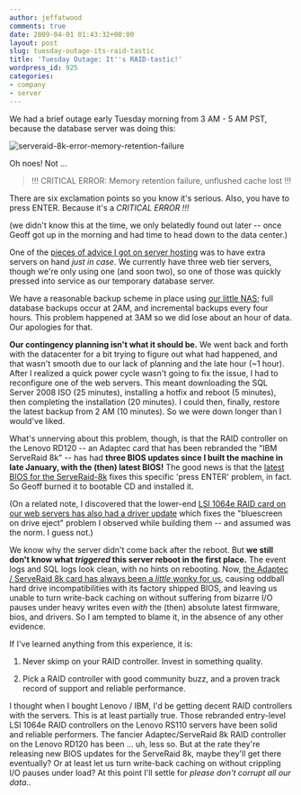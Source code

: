 ```yaml
---
author: jeffatwood
comments: true
date: 2009-04-01 01:43:32+00:00
layout: post
slug: tuesday-outage-its-raid-tastic
title: 'Tuesday Outage: It''s RAID-tastic!'
wordpress_id: 925
categories:
- company
- server
---
```



We had a brief outage early Tuesday morning from 3 AM - 5 AM PST, because the database server was doing this: 



![serveraid-8k-error-memory-retention-failure](http://blog.stackoverflow.com/wp-content/uploads/serveraid-8k-error-memory-retention-failure.jpg)



Oh noes! Not ...





<blockquote>
!!! CRITICAL ERROR: Memory retention failure, unflushed cache lost !!!
</blockquote>





There are six exclamation points so you know it's serious. Also, you have to press ENTER. Because it's a _CRITICAL ERROR !!!_



(we didn't know this at the time, we only belatedly found out later -- once Geoff got up in the morning and had time to head down to the data center.)



One of the [pieces of advice I got on server hosting](http://blog.stackoverflow.com/2008/12/server-hosting-rent-vs-buy/) was to have extra servers on hand _just in case_. We currently have three web tier servers, though we're only using one (and soon two), so one of those was quickly pressed into service as our temporary database server.



We have a reasonable backup scheme in place using [our little NAS](http://blog.stackoverflow.com/2009/02/our-backup-strategy-inexpensive-nas/); full database backups occur at 2AM, and incremental backups every four hours. This problem happened at 3AM so we did lose about an hour of data. Our apologies for that.



**Our contingency planning isn't what it should be.** We went back and forth with the datacenter for a bit trying to figure out what had happened, and that wasn't smooth due to our lack of planning and the late hour (~1 hour). After I realized a quick power cycle wasn't going to fix the issue, I had to reconfigure one of the web servers. This meant downloading the SQL Server 2008 ISO (25 minutes), installing a hotfix and reboot (5 minutes), then completing the installation (20 minutes). I could then, finally, restore the latest backup from 2 AM (10 minutes). So we were down longer than I would've liked.



What's unnerving about this problem, though, is that the RAID controller on the Lenovo RD120 -- an Adaptec card that has been rebranded the "IBM ServeRaid 8k" -- has had **three BIOS updates since I built the machine in late January, with the (then) latest BIOS!** The good news is that the [latest BIOS for the ServeRaid-8k](http://www-947.ibm.com/systems/support/supportsite.wss/docdisplay?lndocid=MIGR-5073646&brandind=5000008) fixes this specific 'press ENTER' problem, in fact. So Geoff burned it to bootable CD and installed it.



(On a related note, I discovered that the lower-end [LSI 1064e RAID card on our web servers has also had a driver update](http://www-947.ibm.com/systems/support/supportsite.wss/docdisplay?lndocid=MIGR-5073138&brandind=5000019) which fixes the "bluescreen on drive eject" problem I observed while building them -- and assumed was the norm. I guess not.)



We know why the server didn't come back after the reboot. But **we still don't know what _triggered_ this server reboot in the first place.** The event logs and SQL logs look clean, with no hints on rebooting. Now, [the Adaptec / ServeRaid 8k card has always been a _little_ wonky for us](http://blog.stackoverflow.com/2009/01/new-stack-overflow-servers-ready/), causing oddball hard drive incompatibilities with its factory shipped BIOS, and leaving us unable to turn write-back caching on without suffering from bizarre I/O pauses under heavy writes even _with_ the (then) absolute latest firmware, bios, and drivers. So I am tempted to blame it, in the absence of any other evidence.



If I've learned anything from this experience, it is:







  1. Never skimp on your RAID controller. Invest in something quality.

  2. Pick a RAID controller with good community buzz, and a proven track record of support and reliable performance.




I thought when I bought Lenovo / IBM, I'd be getting decent RAID controllers with the servers. This is at least partially true. Those rebranded entry-level LSI 1064e RAID controllers on the Lenovo RS110 servers have been solid and reliable performers. The fancier Adaptec/ServeRaid 8k RAID controller on the Lenovo RD120 has been ... uh, less so. But at the rate they're releasing new BIOS updates for the ServeRaid 8k, maybe they'll get there eventually? Or at least let us turn write-back caching on without crippling I/O pauses under load? At this point I'll settle for _please don't corrupt all our data_..

